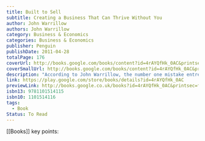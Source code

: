 ```yaml
---
title: Built to Sell
subtitle: Creating a Business That Can Thrive Without You
author: John Warrillow
authors: John Warrillow
category: Business & Economics
categories: Business & Economics
publisher: Penguin
publishDate: 2011-04-28
totalPage: 176
coverUrl: http://books.google.com/books/content?id=4rAYQfHk_0AC&printsec=frontcover&img=1&zoom=1&edge=curl&source=gbs_api
coverSmallUrl: http://books.google.com/books/content?id=4rAYQfHk_0AC&printsec=frontcover&img=1&zoom=5&edge=curl&source=gbs_api
description: "According to John Warrillow, the number one mistake entrepreneurs make is to build a business that relies too heavily on them. Thus, when the time comes to sell, buyers aren't confident that the company-even if it's profitable-can stand on its own. To illustrate this, Warrillow introduces us to a fictional small business owner named Alex who is struggling to sell his advertising agency. Alex turns to Ted, an entrepreneur and old family friend, who encourages Alex to pursue three criteria to make his business sellable: * Teachable: focus on products and services that you can teach employees to deliver. * Valuable: avoid price wars by specialising in doing one thing better than anyone else. * Repeatable: generate recurring revenue by engineering products that customers have to repurchase often."
link: https://play.google.com/store/books/details?id=4rAYQfHk_0AC
previewLink: http://books.google.co.uk/books?id=4rAYQfHk_0AC&printsec=frontcover&dq=built+to+sell&hl=&as_pt=BOOKS&cd=1&source=gbs_api
isbn13: 9781101514115
isbn10: 1101514116
tags:
  - Book
Status: To Read
---
```

[[Books]]
key points: